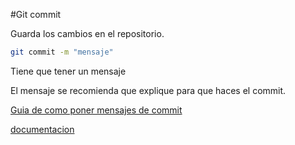 #Git commit

Guarda los cambios en el repositorio.

```bash
git commit -m "mensaje"
```

Tiene que tener un mensaje

El mensaje se recomienda que explique para que haces el commit.

[Guia de como poner mensajes de commit](https://midu.dev/buenas-practicas-escribir-commits-git/)

[documentacion](https://www.freecodecamp.org/espanol/news/el-comando-git-commit-explicado/)